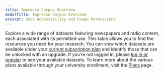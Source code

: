 ```yaml
---
title: Impresso Corpus Overview
modalTitle: Impresso Corpus Overview
excerpt: Data Accessibility and Usage Permissions
---
```


Explore a wide range of datasets featuring newspapers and radio content, each associated with its permitted use. This table allows you to find the resources you need for your research.
You can view which datasets are available under your [current subscription plan](/datalab/profile) and identify those that can be unlocked with an upgrade. If you’re not logged in, please [log in or register](/datalab/login) to see your available datasets. To learn more about the various plans available through your university enrollment, visit the [Plans](/datalab/plans) page.
